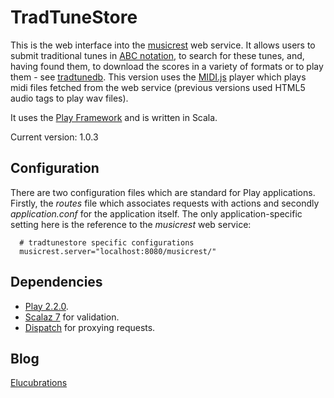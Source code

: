 TradTuneStore
=============

This is the web interface into the [musicrest](https://github.com/newlandsvalley/musicrest) web service. It allows users to submit traditional tunes in [ABC notation](http://abcnotation.com/), to search for these tunes, and, having found them, to download the scores in a variety of formats or to play them - see [tradtunedb](http://www.tradtunedb.org.uk/). This version uses the  [MIDI.js](http://mudcu.be/midi-js/) player which plays midi files fetched from the web service (previous versions used HTML5 audio tags to play wav files). 

It uses the [Play Framework](http://www.playframework.org/) and is written in Scala.

Current version: 1.0.3

Configuration
-------------

There are two configuration files which are standard for Play applications.  Firstly, the  _routes_ file which associates requests with actions and secondly _application.conf_ for the application itself.  The only application-specific setting here is the reference to the _musicrest_ web service:

      # tradtunestore specific configurations
      musicrest.server="localhost:8080/musicrest/"

Dependencies
------------

*  [Play 2.2.0](http://www.playframework.org/download).
*  [Scalaz 7](http://code.google.com/p/scalaz/wiki/Scalaz7) for validation.
*  [Dispatch](http://dispatch.databinder.net/Dispatch.html) for proxying requests.

Blog
----

[Elucubrations](http://myelucubrations.blogspot.co.uk/)




